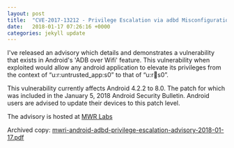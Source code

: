 ```yaml
---
layout: post
title:  "CVE-2017-13212 - Privilege Escalation via adbd Misconfiguration"
date:   2018-01-17 07:26:16 +0000
categories: jekyll update
---
```


I've released an advisory which details and demonstrates a vulnerability that exists in Android's 'ADB over Wifi' feature. This vulnerability when exploited would allow any android application to elevate its privileges from the context of “u:r:untrusted_app:s0” to that of “u:r:shell:s0”.

This vulnerability currently affects Android 4.2.2 to 8.0. The patch for which was included in the January 5, 2018 Android Security Bulletin. Android users are advised to update their devices to this patch level.

The advisory is hosted at [MWR Labs](https://labs.withsecure.com/advisories/privilege-escalation-via-adbd-misconfiguration)

Archived copy: [mwri-android-adbd-privilege-escalation-advisory-2018-01-17.pdf](/assets/docs/mwri-android-adbd-privilege-escalation-advisory-2018-01-17.pdf)